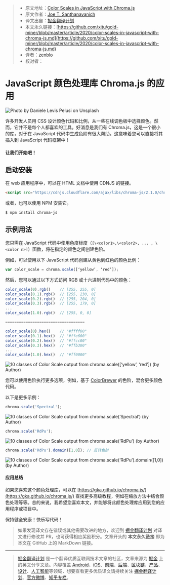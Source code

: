 > * 原文地址：[Color Scales in JavaScript with Chroma.js](https://levelup.gitconnected.com/color-scales-in-javascript-with-chroma-js-b9f59d2a68d7)
> * 原文作者：[Joe T. Santhanavanich](https://medium.com/@joets)
> * 译文出自：[掘金翻译计划](https://github.com/xitu/gold-miner)
> * 本文永久链接：[https://github.com/xitu/gold-miner/blob/master/article/2020/color-scales-in-javascript-with-chroma-js.md](https://github.com/xitu/gold-miner/blob/master/article/2020/color-scales-in-javascript-with-chroma-js.md)
> * 译者：[zenblo](https://github.com/zenblo)
> * 校对者：

# JavaScript 颜色处理库 Chroma.js 的应用

![Photo by [Daniele Levis Pelusi](https://unsplash.com/@yogidan2012?utm_source=medium&utm_medium=referral) on [Unsplash](https://unsplash.com?utm_source=medium&utm_medium=referral)](https://cdn-images-1.medium.com/max/10806/0*8vuqBAz5TLSVD38h)

许多开发人员用 CSS 设计颜色代码和比例，从一些在线调色板中选择颜色。然而，它并不是每个人都喜欢的工具。好消息是我们有 Chroma.js，这是一个很小的库，对于在 JavaScript 代码中生成色阶有很大帮助。这意味着您可以直接将其插入到 JavaScript 代码框架中！

#### 让我们开始吧！

## 启动安装

在 web 应用程序中，可以在 HTML 文档中使用 CDNJS 的链接。

```html
<script src="https://cdnjs.cloudflare.com/ajax/libs/chroma-js/2.1.0/chroma.min.js" integrity="sha512-yocoLferfPbcwpCMr8v/B0AB4SWpJlouBwgE0D3ZHaiP1nuu5djZclFEIj9znuqghaZ3tdCMRrreLoM8km+jIQ==" crossorigin="anonymous"></script>
```

或者，也可以使用 NPM 安装它。

```bash
$ npm install chroma-js
```

## 示例用法

您只需在 JavaScript 代码中使用色度标度（`[\<color1>,\<color2>, ... , \<color n>]`）函数，将在指定的颜色之间创建色阶。

例如，可以使用以下 JavaScript 代码创建从黄色到红色的颜色比例：

```js
var color_scale = chroma.scale([‘yellow’, ‘red’]);
```

然后，您可以通过以下方式访问 RGB 或十六进制代码中的颜色：

```js
color_scale(0).rgb()    // [255, 255, 0]
color_scale(0.1).rgb()  // [255, 230, 0]
color_scale(0.2).rgb()  // [255, 204, 0]
color_scale(0.3).rgb()  // [255, 179, 0]
...
color_scale(1.0).rgb()  // [255, 0, 0]

===================================

color_scale(0).hex()    // "#ffff00"
color_scale(0.1).hex()  // "#ffe600"
color_scale(0.2).hex()  // "#ffcc00"
color_scale(0.3).hex()  // "#ffb300"
...
color_scale(1.0).hex()  // "#ff0000"
```

![**10 classes of Color Scale output from chroma.scale([‘yellow’, ‘red’])** (by Author)](https://cdn-images-1.medium.com/max/2112/1*RJ74UXMa6nqmEUyGIZI4Pg.png)

您可以使用色阶执行更多选项，例如，基于 [ColorBrewer](https://colorbrewer2.org/#type=sequential&scheme=BuGn&n=3) 的色阶，混合更多颜色代码。

以下是更多示例：

```js
chroma.scale('Spectral');
```

![**10 classes of Color Scale output from chroma.scale(‘Spectral’)** (by Author)](https://cdn-images-1.medium.com/max/2000/1*PpS1nMb_piYOuk4ENWWBWA.png)

```js
chroma.scale('RdPu');
```

![**10 classes of Color Scale output from chroma.scale(‘RdPu’)** (by Author)](https://cdn-images-1.medium.com/max/2116/1*11Y1xrUSthjj1yNvMMJyzA.png)

```js
chroma.scale('RdPu').domain([1,0]); // 反转色阶
```

![**10 classes of Color Scale output from chroma.scale(‘RdPu’).domain([1,0])** (by Author)](https://cdn-images-1.medium.com/max/2118/1*zqTLSKzHFpZ4VhYBhW7s4w.png)

#### 应用总结

如果您喜欢这个颜色处理库，可以在 [https://gka.github.io/chroma.js/](https://gka.github.io/chroma.js/) 查找更多高级教程，例如在缩放方法中结合颜色处理等等。总的来说，我希望您喜欢本文，并能够将此颜色处理库应用到您的应用程序或项目中。

保持健全安康！快乐写代码！

> 如果发现译文存在错误或其他需要改进的地方，欢迎到 [掘金翻译计划](https://github.com/xitu/gold-miner) 对译文进行修改并 PR，也可获得相应奖励积分。文章开头的 **本文永久链接** 即为本文在 GitHub 上的 MarkDown 链接。

---

> [掘金翻译计划](https://github.com/xitu/gold-miner) 是一个翻译优质互联网技术文章的社区，文章来源为 [掘金](https://juejin.im) 上的英文分享文章。内容覆盖 [Android](https://github.com/xitu/gold-miner#android)、[iOS](https://github.com/xitu/gold-miner#ios)、[前端](https://github.com/xitu/gold-miner#前端)、[后端](https://github.com/xitu/gold-miner#后端)、[区块链](https://github.com/xitu/gold-miner#区块链)、[产品](https://github.com/xitu/gold-miner#产品)、[设计](https://github.com/xitu/gold-miner#设计)、[人工智能](https://github.com/xitu/gold-miner#人工智能)等领域，想要查看更多优质译文请持续关注 [掘金翻译计划](https://github.com/xitu/gold-miner)、[官方微博](http://weibo.com/juejinfanyi)、[知乎专栏](https://zhuanlan.zhihu.com/juejinfanyi)。
